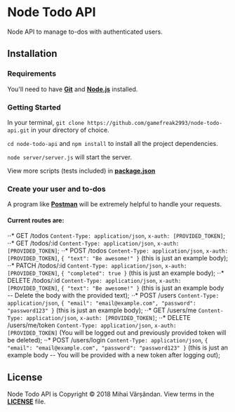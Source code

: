 # Node Todo API
Node API to manage to-dos with authenticated users.
## Installation
### Requirements
You'll need to have [**Git**](https://git-scm.com/book/en/v2/Getting-Started-Installing-Git) and [**Node.js**](https://nodejs.org/en/) installed.
### Getting Started
In your terminal, `git clone https://github.com/gamefreak2993/node-todo-api.git` in your directory of choice.

`cd node-todo-api` and `npm install` to install all the project dependencies.

`node server/server.js` will start the server.

View more scripts (tests included) in [**package.json**](https://github.com/gamefreak2993/node-todo-api/blob/master/package.json)
### Create your user and to-dos
A program like [**Postman**](https://www.getpostman.com/) will be extremely helpful to handle your requests.

#### Current routes are:
⋅⋅* GET /todos `Content-Type: application/json`, `x-auth: [PROVIDED_TOKEN]`;
⋅⋅* GET /todos/:id `Content-Type: application/json`, `x-auth: [PROVIDED_TOKEN]`;
⋅⋅* POST /todos `Content-Type: application/json`, `x-auth: [PROVIDED_TOKEN]`,
`{ "text": "Be awesome!" }` (this is just an example body);
⋅⋅* PATCH /todos/:id `Content-Type: application/json`, `x-auth: [PROVIDED_TOKEN]`,
`{ "completed": true }` (this is just an example body);
⋅⋅* DELETE /todos/:id `Content-Type: application/json`, `x-auth: [PROVIDED_TOKEN]`,
`{ "text": "Be awesome!" }` (this is just an example body -- Delete the body with the provided text);
⋅⋅* POST /users `Content-Type: application/json`,
`{ "email": "email@example.com", "password": "password123" }` (this is just an example body);
⋅⋅* GET /users/me `Content-Type: application/json`, `x-auth: [PROVIDED_TOKEN]`;
⋅⋅* DELETE /users/me/token `Content-Type: application/json`, `x-auth: [PROVIDED_TOKEN]` (You will be logged out and previously provided token will be deleted);
⋅⋅* POST /users/login `Content-Type: application/json`,
`{ "email": "email@example.com", "password": "password123" }` (this is just an example body -- You will be provided with a new token after logging out);
## License
Node Todo API is Copyright &copy; 2018 Mihai Vărșăndan. View terms in the [**LICENSE**](https://github.com/gamefreak2993/node-todo-api/blob/master/LICENSE.txt) file.
